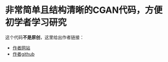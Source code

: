 # 非常简单且结构清晰的CGAN代码，方便初学者学习研究
这个代码**不是原创**，这里给出作者链接：
- [作者网站](https://wiseodd.github.io/techblog/2016/12/24/conditional-gan-tensorflow/)
- [作者github](https://github.com/wiseodd/generative-models)

